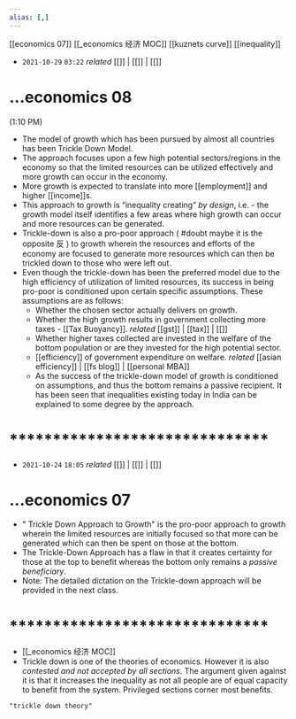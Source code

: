 ```yaml
---
alias: [,]
---
```

[[economics 07]] [[_economics 经济 MOC]]
[[kuznets curve]] [[inequality]]

- `2021-10-29`  `03:22` _related_ [[]] | [[]] | [[]]
# ...economics 08
(1:10 PM)
- The model of growth which has been pursued by almost all countries has been Trickle Down Model.
- The approach focuses upon a few high potential sectors/regions in the economy so that the limited resources can be utilized effectively and more growth can occur in the economy.
- More growth is expected to translate into more [[employment]] and higher [[income]]s.
- This approach to growth is “inequality creating” _by design_, i.e. - the growth model itself identifies a few areas where high growth can occur and more resources can be generated.
- Trickle-down is also a pro-poor approach ( #doubt maybe it is the opposite 反 ) to growth wherein the resources and efforts of the economy are focused to generate more resources which can then be trickled down to those who were left out.
- Even though the trickle-down has been the preferred model due to the high efficiency of utilization of limited resources, its success in being pro-poor is conditioned upon certain specific assumptions. These assumptions are as follows:
	- Whether the chosen sector actually delivers on growth.
	- Whether the high growth results in government collecting more taxes - [[Tax Buoyancy]]. _related_ [[gst]] | [[tax]] | [[]]
	- Whether higher taxes collected are invested in the welfare of the bottom population or are they invested for the high potential sector.
	- [[efficiency]] of government expenditure on welfare. _related_ [[asian efficiency]] | [[fs blog]] | [[personal MBA]]
	- As the success of the trickle-down model of growth is conditioned on assumptions, and thus the bottom remains a passive recipient. It has been seen that inequalities existing today in India can be explained to some degree by the approach.
# ******************************
- `2021-10-24`  `18:05` _related_ [[]] | [[]] | [[]]
# ...economics 07	
-   " Trickle Down Approach to Growth" is the pro-poor approach to growth wherein the limited resources are initially focused so that more can be generated which can then be spent on those at the bottom.
-   The Trickle-Down Approach has a flaw in that it creates certainty for those at the top to benefit whereas the bottom only remains a _passive beneficiary_.
-   Note: The detailed dictation on the Trickle-down approach will be provided in the next class.
# ******************************
- [[_economics 经济 MOC]]
- Trickle down is one of the theories of economics. However it is also _contested and not accepted by all sections_. The argument given against it is that it increases the inequality as not all people are of equal capacity to benefit from the system. Privileged sections corner most benefits.
```query 2021-10-24 18:04
"trickle down theory"
```